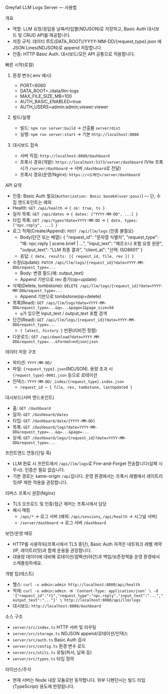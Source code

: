 Greyfall LLM Logs Server — 사용법

개요
- 역할: LLM 요청/응답을 날짜/타입별(NDJSON)로 저장하고, Basic Auth 대시보드 및 CRUD API를 제공합니다.
- 저장 규칙: 데이터 루트(DATA_ROOT)/YYYY-MM-DD/{request_type}.json 에 JSON Lines(NDJSON)로 append 저장합니다.
- 인증: HTTP Basic Auth. 대시보드/모든 API 공통으로 적용합니다.

빠른 시작(로컬)
1) 환경 변수(.env 예시)
   - PORT=8080
   - DATA_ROOT=./data/llm-logs
   - MAX_FILE_SIZE_MB=100
   - AUTH_BASIC_ENABLED=true
   - AUTH_USERS=admin:admin;viewer:viewer

2) 빌드/실행
   - 빌드: `npm run server:build` → 산출물 `server/dist`
   - 실행: `npm run server:start` → 기본 `http://localhost:8080`

3) 대시보드 접속
   - 서버 직접: `http://localhost:8080/dashboard`
   - 프록시 경유(개발): `https://localhost:5173/server/dashboard` (Vite 프록시가 `/server/dashboard` → 서버 `/dashboard`로 전달)
   - 프록시 경유(운영/Nginx): `https://<도메인>/server/dashboard`

API 요약
- 인증: Basic Auth 필요(`Authorization: Basic base64(user:pass)`) — 단, 수집 엔드포인트는 예외
- Health: `GET /api/health` → `{ ok: true, ts }`
- 일자 목록: `GET /api/dates` → `{ dates: ["YYYY-MM-DD", ...] }`
- 타입 목록: `GET /api/types?date=YYYY-MM-DD` → `{ date, types: ["npc.reply", ...] }`
- 로그 적재(Create/Append): `POST /api/llm/logs` (인증 불필요)
  - Body(단건 또는 배열):
    {
      "request_id": "문자열 식별자",
      "request_type": "예: npc.reply | scene.brief | ...",
      "input_text": "페르소나 포함 요청 원문",
      "output_text": "LLM 최종 결과",
      "client_at": "선택: ISO8601"
    }
  - 응답: `{ date, results: [{ request_id, file, rev }] }`
- 수정(Update): `PATCH /api/llm/logs/{request_id}?date=YYYY-MM-DD&request_type=...`
  - Body: 변경 필드(예: output_text)
  - Append 기반으로 rev 증가(op=update)
- 삭제(Delete, tombstone): `DELETE /api/llm/logs/{request_id}?date=YYYY-MM-DD&request_type=...`
  - Append 기반으로 tombstone(op=delete)
- 목록(Read): `GET /api/llm/logs?date=YYYY-MM-DD&request_type=...&q=...&page=1&page_size=50`
  - `q`가 있으면 input_text / output_text 포함 검색
- 단건(Read): `GET /api/llm/logs/{request_id}?date=YYYY-MM-DD&request_type=...`
  - `{ latest, history }` 반환(리비전 정렬)
- 다운로드: `GET /api/download?date=YYYY-MM-DD&request_type=...&format=ndjson|json`

데이터 저장 구조
- 파티션: `YYYY-MM-DD/`
- 파일: `{request_type}.json`(NDJSON). 용량 초과 시 `{request_type}-0001.json` 등으로 로테이션
- 인덱스: `YYYY-MM-DD/_index/{request_type}.index.json`
  - `request_id → { file, rev, tombstone, lastUpdated }`

대시보드(서버 엔드포인트)
- 홈: `GET /dashboard`
- 일자: `GET /dashboard/dates`
- 타입: `GET /dashboard/date/{YYYY-MM-DD}`
- 목록: `GET /dashboard/logs?date=YYYY-MM-DD&request_type=...&q=...&page=...`
- 상세: `GET /dashboard/logs/{request_id}?date=YYYY-MM-DD&request_type=...`

프런트엔드 연동(단일 훅)
- LLM 완료 시 프런트에서 `/api/llm/logs`로 Fire-and-Forget 전송합니다(실패 시 무시). 인증은 필요 없습니다.
- 기본 경로는 same-origin `/api`입니다. 운영 환경에서는 프록시 레벨에서 레이트리밋/IP 제한 적용을 권장합니다.

리버스 프록시 권장(Nginx)
- TLS 오프로드 및 인증/접근 제어는 프록시에서 담당
- 예시 매핑
  - `/api/*` → 로그 서버 (예외: `/api/sessions`, `/api/health` → 시그널 서버)
  - `/server/dashboard` → 로그 서버 `/dashboard`

보안/운영 메모
- HTTP를 사용하되(프록시에서 TLS 종단), Basic Auth 자격은 네트워크 레벨 제약(IP, 레이트리밋)과 함께 운용을 권장합니다.
- 대용량 데이터에 대비해 로테이션/컴팩션(야간)과 백업/보존정책을 운영 환경에서 스케줄링하세요.

개발 팁(테스트)
- 헬스: `curl -u admin:admin http://localhost:8080/api/health`
- 적재: `curl -u admin:admin -H 'Content-Type: application/json' \
  -d '{"request_id":"r1","request_type":"npc.reply","input_text":"...","output_text":"..."}' \
  http://localhost:8080/api/llm/logs`
- 대시보드: `http://localhost:8080/dashboard`

소스 구조
- `server/src/index.ts`  HTTP 서버 및 라우팅
- `server/src/storage.ts` NDJSON append/로테이션/인덱스
- `server/src/auth.ts`    Basic Auth 검사
- `server/src/config.ts`  환경 변수 로드
- `server/src/utils.ts`   유틸(파서, 날짜 등)
- `server/src/types.ts`   타입 정의

라이선스/주석
- 현재 서버는 Node 내장 모듈로만 동작합니다. 외부 디펜던시는 빌드 타임(TypeScript) 용도에 한정됩니다.
